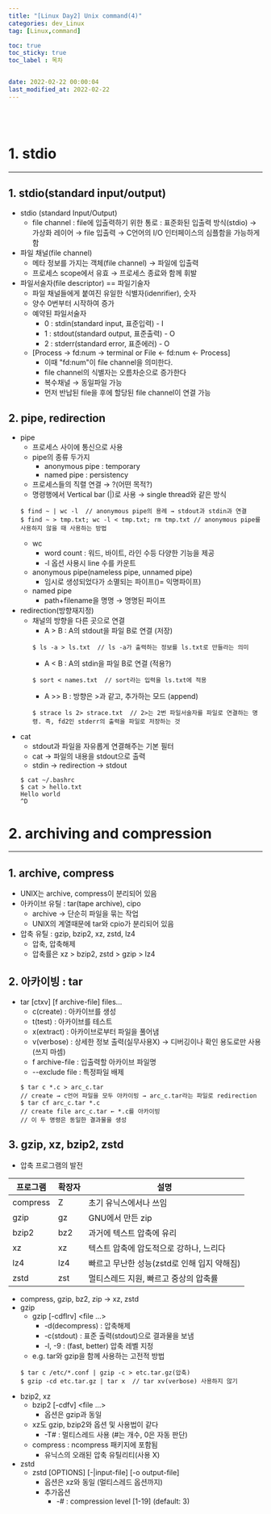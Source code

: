 ```yaml
---
title: "[Linux Day2] Unix command(4)"
categories: dev_Linux
tag: [Linux,command]

toc: true
toc_sticky: true
toc_label : 목차


date: 2022-02-22 00:00:04
last_modified_at: 2022-02-22
---
```

<br>
<br>

# 1. stdio
---
## 1. stdio(standard input/output)
* stdio (standard Input/Output)
    - file channel : file에 입출력하기 위한 통로 : 표준화된 입출력 방식(stdio) → 가상화 레이어 → file 입출력 → C언어의 I/O 인터페이스의 심플함을 가능하게 함
* 파일 채널(file channel)
    - 메타 정보를 가지는 객체(file channel) → 파일에 입출력 
    - 프로세스 scope에서 유효 → 프로세스 종료와 함께 휘발
* 파일서술자(file descriptor) == 파일기술자
    - 파일 채널들에게 붙여진 유일한 식별자(idenrifier), 숫자
    - 양수 0번부터 시작하여 증가
    - 예약된 파일서술자
        +  0 : stdin(standard input, 표준입력) - I
        +  1 : stdout(standard output, 표준출력) - O
        +  2 : stderr(standard error, 표준에러) - O
    - [Process → fd:num → terminal or File ← fd:num ← Process]
        +  이때 "fd:num"이 file channel을 의미한다.
        +  file channel의 식별자는 오름차순으로 증가한다
        +  복수채널 → 동일파일 가능
        +  먼저 반납된 file을 후에 할당된 file channel이 연결 가능

## 2. pipe, redirection
* pipe
    - 프로세스 사이에 통신으로 사용
    - pipe의 종류 두가지
        + anonymous pipe : temporary
        + named pipe : persistency
    - 프로세스들의 직렬 연결 → ?(어떤 목적?)
    - 명령행에서 Vertical bar (\|)로 사용 → single thread와 같은 방식
    ```
    $ find ~ | wc -l  // anonymous pipe의 용례 → stdout과 stdin과 연결
    $ find ~ > tmp.txt; wc -l < tmp.txt; rm tmp.txt // anonymous pipe를 사용하지 않을 때 사용하는 방법
    ```
    - wc
        + word count : 워드, 바이트, 라인 수등 다양한 기능을 제공
        + -l 옵션 사용시 line 수를 카운트
    - anonymous pipe(nameless pipe, unnamed pipe)
        + 임시로 생성되었다가 소멸되는 파이프()= 익명파이프)
    - named pipe
        + path+filename을 명명 → 명명된 파이프
* redirection(방향재지정)
    - 채널의 방향을 다른 곳으로 연결
        + A > B : A의 stdout을 파일 B로 연결 (저장)
        ```
        $ ls -a > ls.txt  // ls -a가 출력하는 정보를 ls.txt로 만들라는 의미
        ```
        + A < B : A의 stdin을 파일 B로 연결 (적용?)
        ```
        $ sort < names.txt  // sort라는 입력을 ls.txt에 적용
        ```
        + A >> B : 방향은 >과 같고, 추가하는 모드 (append)
        ```
        $ strace ls 2> strace.txt  // 2>는 2번 파일서술자를 파일로 연결하는 명령. 즉, fd2인 stderr의 출력을 파일로 저장하는 것
        ```
* cat
    - stdout과 파일을 자유롭게 연결해주는 기본 필터
    - cat → 파일의 내용을 stdout으로 출력
    - stdin → redirection → stdout
    ```
    $ cat ~/.bashrc
    $ cat > hello.txt
    Hello world
    ^D
    ```

# 2. archiving and compression
---
## 1.  archive, compress
* UNIX는 archive, compress이 분리되어 있음
* 아카이브 유틸 : tar(tape archive), cipo
    - archive → 단순히 파일을 묶는 작업
    - UNIX의 계열때문에 tar와 cpio가 분리되어 있음
* 압축 유틸 : gzip, bzip2, xz, zstd, lz4
    - 압축, 압축해제
    - 압축률은 xz > bzip2, zstd > gzip > lz4

## 2.  아카이빙 : tar
* tar [ctxv] [f archive-file] files...
    - c(create) : 아카이브를 생성
    - t(test) : 아카이브를 테스트
    - x(extract) : 아카이브로부터 파일을 풀어냄
    - v(verbose) : 상세한 정보 출력(실무사용X) → 디버깅이나 확인 용도로만 사용(쓰지 마셈)
    - f archive-file : 입출력할 아카이브 파일명
    - --exclude file : 특정파일 배제
    ```
    $ tar c *.c > arc_c.tar  
    // create → c언어 파일을 모두 아카이빙 → arc_c.tar라는 파일로 redirection
    $ tar cf arc_c.tar *.c
    // create file arc_c.tar ← *.c를 아카이빙
    // 이 두 명령은 동일한 결과물을 생성
    ```

## 3.  gzip, xz, bzip2, zstd
* 압축 프로그램의 발전

| 프로그램 | 확장자 | 설명 |
|---|---|---|
| compress | Z | 초기 유닉스에서나 쓰임 |
| gzip | gz | GNU에서 만든 zip |
| bzip2 | bz2 | 과거에 텍스트 압축에 유리 |
| xz | xz | 텍스트 압축에 압도적으로 강하나, 느리다 |
| lz4 | lz4 | 빠르고 무난한 성능(zstd로 인해 입지 약해짐) |
| zstd | zst | 멀티스레드 지원, 빠르고 중상의 압축률 |

* compress, gzip, bz2, zip → xz, zstd
* gzip
    - gzip [-cdflrv] \<file ...\> 
        + -d(decompress) : 압축해제
        + -c(stdout) : 표준 출력(stdout)으로 결과물을 보냄
        + -l, -9 : (fast, better) 압축 레벨 지정
    - e.g. tar와 gzip을 함께 사용하는 고전적 방법
    ```
    $ tar c /etc/*.conf | gzip -c > etc.tar.gz(압축)
    $ gzip -cd etc.tar.gz | tar x  // tar xv(verbose) 사용하지 않기
    ```
* bzip2, xz
    - bzip2 [-cdfv] \<file ...\>
        + 옵션은 gzip과 동일
    - xz도 gzip, bzip2와 옵션 및 사용법이 같다
        + -T# : 멀티스레드 사용 (#는 개수, 0은 자동 판단)
    - compress : ncompress 패키지에 포함됨
        + 유닉스의 오래된 압축 유틸리티(사용 X)
* zstd
    - zstd [OPTIONS] [-\|input-file] [-o output-file]
        + 옵션은 xz와 동일 (멀티스레드 옵션까지)
        + 추가옵션
            * -# : compression level [1-19] (default: 3)